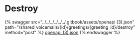 # Destroy

{% swagger src="../../../../../../.gitbook/assets/openapi (3).json" path="/shared_voicemails/{id}/greetings/{greeting_id}/destroy" method="post" %}
[openapi (3).json](<../../../../../../.gitbook/assets/openapi (3).json>)
{% endswagger %}
